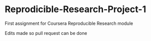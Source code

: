 # Reprodicible-Research-Project-1
First assignment for Coursera Reproducible Research module

Edits made so pull request can be done
